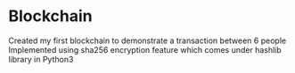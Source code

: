 # Blockchain
Created my first blockchain to demonstrate a transaction between 6 people
Implemented using sha256 encryption feature which comes under 
hashlib library in Python3
